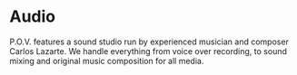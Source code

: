 # Audio #
P.O.V. features a sound studio run by experienced musician and composer Carlos Lazarte. We handle everything from voice over recording, to sound mixing and original music composition for all media.